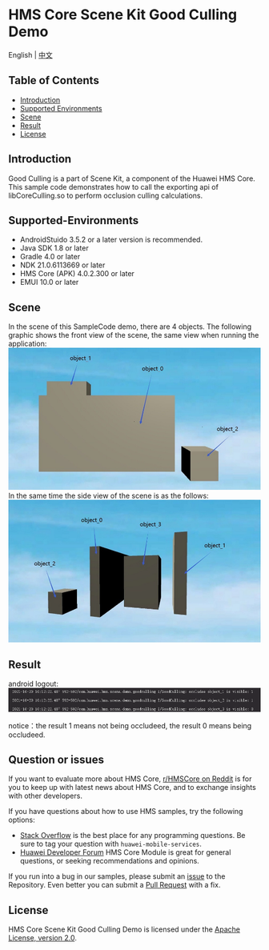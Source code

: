 # HMS Core Scene Kit Good Culling Demo

English | [中文](README_ZH.md)

## Table of Contents

* [Introduction](#introduction)
* [Supported Environments](#supported-environments)
* [Scene](#scene)
* [Result](#result)
* [License](#license)

## Introduction

Good Culling is a part of Scene Kit, a component of the Huawei HMS Core. This sample code demonstrates how to call the exporting api of libCoreCulling.so to perform occlusion culling calculations.

## Supported-Environments

* AndroidStuido 3.5.2 or a later version is recommended.
* Java SDK 1.8 or later
* Gradle 4.0 or later
* NDK 21.0.6113669 or later
* HMS Core (APK) 4.0.2.300 or later
* EMUI 10.0 or later

## Scene

In the scene of this SampleCode demo, there are 4 objects. The following graphic shows the front view of the scene, the same view when running the application:
![scene_front.jpg](image/scene_front.jpg)
In the same time the side view of the scene is as the follows:
![scene_side.jpg](image/scene_side.jpg)

## Result

android logout:
![log.PNG](image/log.PNG)

notice：the result 1 means not being occludeed, the result 0 means being occludeed. 

## Question or issues

If you want to evaluate more about HMS Core,
[r/HMSCore on Reddit](https://www.reddit.com/r/HuaweiDevelopers/) is for you to keep up with latest news about HMS Core, and to exchange insights with other developers.

If you have questions about how to use HMS samples, try the following options:

- [Stack Overflow](https://stackoverflow.com/questions/tagged/huawei-mobile-services?tab=Votes) is the best place for any programming questions. Be sure to tag your question with 
  `huawei-mobile-services`.
- [Huawei Developer Forum](https://forums.developer.huawei.com/forumPortal/en/home?fid=0101187876626530001) HMS Core Module is great for general questions, or seeking recommendations and opinions.

If you run into a bug in our samples, please submit an [issue](https://github.com/HMS-Core/hms-scene-GoodCulling-demo/issues) to the Repository. Even better you can submit a [Pull Request](https://github.com/HMS-Core/hms-scene-GoodCulling-demo/pulls) with a fix.

## License

HMS Core Scene Kit Good Culling Demo is licensed under the [Apache License, version 2.0](http://www.apache.org/licenses/LICENSE-2.0).
